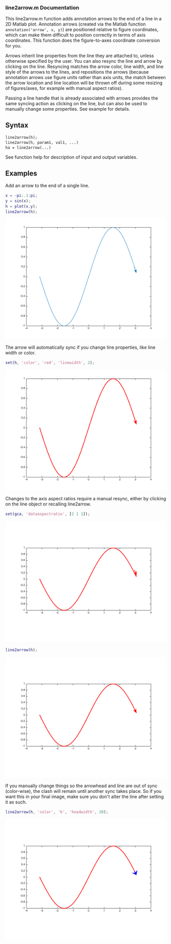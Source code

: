 ### line2arrow.m Documentation


This line2arrow.m function adds annotation arrows to the end of a line in a 2D Matlab plot.  Annotation arrows (created via the Matlab function `annotation('arrow', x, y)`) are positioned relative to figure coordinates, which can make them difficult to position correctly in terms of axis coordinates.  This function does the figure-to-axes coordinate conversion for you.
 
  Arrows inherit line properties from the line they are attached to, unless
  otherwise specified by the user.  You can also resync the line and arrow
  by clicking on the line.  Resyncing matches the arrow color, line width,
  and line style of the arrows to the lines, and repositions the arrows
  (because annotation arrows use figure units rather than axis units, the
  match between the arrow location and line location will be thrown off
  during some resizing of figures/axes, for example with manual aspect
  ratios).       
 
  Passing a line handle that is already associated with arrows provides the
  same syncing action as clicking on the line, but can also be used to
  manually change some properties.  See example for details.

## Syntax

```
line2arrow(h);
line2arrow(h, param1, val1, ...)
ha = line2arrow(...)
```

See function help for description of input and output variables.

## Examples


Add an arrow to the end of a single line.

```matlab
x = -pi:.1:pi;
y = sin(x);
h = plot(x,y);
line2arrow(h);
```

![line2arrow_1](line2arrow_readme_01.png)

 The arrow will automatically sync if you change line properties, like
 line width or color.

```matlab
set(h, 'color', 'red', 'linewidth', 2);
```

![line2arrow_2](line2arrow_readme_02.png)


 Changes to the axis aspect ratios require a manual resync, either by
 clicking on the line object or recalling line2arrow.


```matlab 
set(gca, 'dataaspectratio', [2 1 1]);
```

![line2arrow_3](line2arrow_readme_03.png)


```matlab
line2arrow(h);
```
![line2arrow_4](line2arrow_readme_04.png)


 If you manually change things so the arrowhead and line are out of sync
 (color-wise), the clash will remain until another sync takes place.  So
 if you want this in your final image, make sure you don't alter the line
 after setting it as such.

```matlab
line2arrow(h, 'color', 'b', 'headwidth', 20);
```
![line2arrow_5](line2arrow_readme_05.png)
